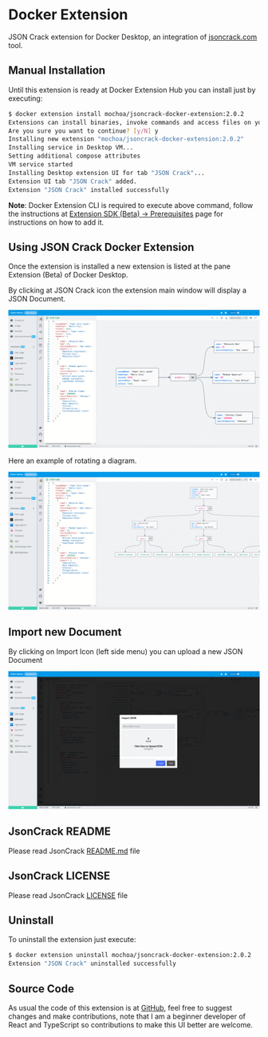 # Docker Extension

JSON Crack extension for Docker Desktop, an integration of [jsoncrack.com](https://jsoncrack.com) tool.

## Manual Installation

Until this extension is ready at Docker Extension Hub you can install just by executing:

```bash
$ docker extension install mochoa/jsoncrack-docker-extension:2.0.2
Extensions can install binaries, invoke commands and access files on your machine. 
Are you sure you want to continue? [y/N] y
Installing new extension "mochoa/jsoncrack-docker-extension:2.0.2"
Installing service in Desktop VM...
Setting additional compose attributes
VM service started
Installing Desktop extension UI for tab "JSON Crack"...
Extension UI tab "JSON Crack" added.
Extension "JSON Crack" installed successfully
```

**Note**: Docker Extension CLI is required to execute above command, follow the instructions at [Extension SDK (Beta) -> Prerequisites](https://docs.docker.com/desktop/extensions-sdk/#prerequisites) page for instructions on how to add it.

## Using JSON Crack Docker Extension

Once the extension is installed a new extension is listed at the pane Extension (Beta) of Docker Desktop.

By clicking at JSON Crack icon the extension main window will display a JSON Document.

![Sample Document](docs/images/screenshot2.png?raw=true)

Here an example of rotating a diagram.

![Rotated Diagram](docs/images/screenshot3.png?raw=true)

## Import new Document

By clicking on Import Icon (left side menu) you can upload a new JSON Document

![Upload Document](docs/images/screenshot4.png?raw=true)

## JsonCrack README

Please read JsonCrack [README.md](https://github.com/AykutSarac/jsoncrack.com/blob/main/README.md) file

## JsonCrack LICENSE

Please read JsonCrack [LICENSE](https://github.com/AykutSarac/jsoncrack.com/blob/main/LICENSE) file

## Uninstall

To uninstall the extension just execute:

```bash
$ docker extension uninstall mochoa/jsoncrack-docker-extension:2.0.2
Extension "JSON Crack" uninstalled successfully
```

## Source Code

As usual the code of this extension is at [GitHub](https://github.com/marcelo-ochoa/jsoncrack-docker-extension), feel free to suggest changes and make contributions, note that I am a beginner developer of React and TypeScript so contributions to make this UI better are welcome.
